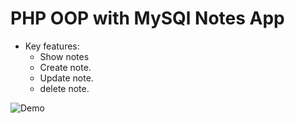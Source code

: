 # PHP OOP with MySQl Notes App

- Key features:
  - Show notes
  - Create note.
  - Update note.
  - delete note.

![Demo](demo.gif)
